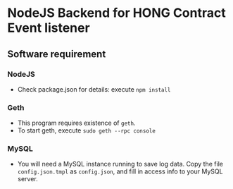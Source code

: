NodeJS Backend for HONG Contract Event listener
================



## Software requirement

### NodeJS
- Check package.json for details: execute `npm install`

### Geth
- This program requires existence of `geth`.
- To start geth, execute `sudo geth --rpc console`

### MySQL
- You will need a MySQL instance running to save log data. Copy the file `config.json.tmpl` as `config.json`, and fill in access info to your MySQL server.





